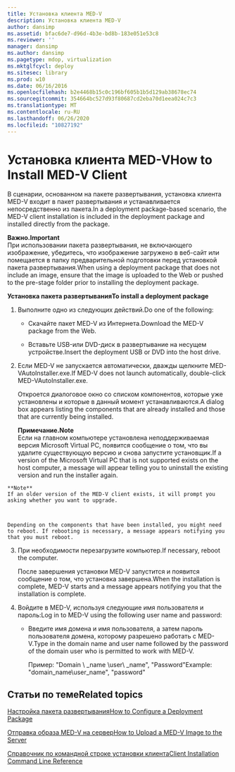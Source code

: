 ```yaml
---
title: Установка клиента MED-V
description: Установка клиента MED-V
author: dansimp
ms.assetid: bfac6de7-d96d-4b3e-bd8b-183e051e53c8
ms.reviewer: ''
manager: dansimp
ms.author: dansimp
ms.pagetype: mdop, virtualization
ms.mktglfcycl: deploy
ms.sitesec: library
ms.prod: w10
ms.date: 06/16/2016
ms.openlocfilehash: b2e4468b15c0c196bf605b1b5d129ab38678ec74
ms.sourcegitcommit: 354664bc527d93f80687cd2eba70d1eea024c7c3
ms.translationtype: MT
ms.contentlocale: ru-RU
ms.lasthandoff: 06/26/2020
ms.locfileid: "10827192"
---
```

# <span data-ttu-id="b552f-103">Установка клиента MED-V</span><span class="sxs-lookup"><span data-stu-id="b552f-103">How to Install MED-V Client</span></span>


<span data-ttu-id="b552f-104">В сценарии, основанном на пакете развертывания, установка клиента MED-V входит в пакет развертывания и устанавливается непосредственно из пакета.</span><span class="sxs-lookup"><span data-stu-id="b552f-104">In a deployment package-based scenario, the MED-V client installation is included in the deployment package and installed directly from the package.</span></span>

**<span data-ttu-id="b552f-105">Важно.</span><span class="sxs-lookup"><span data-stu-id="b552f-105">Important</span></span>**  
<span data-ttu-id="b552f-106">При использовании пакета развертывания, не включающего изображение, убедитесь, что изображение загружено в веб-сайт или помещается в папку предварительной подготовки перед установкой пакета развертывания.</span><span class="sxs-lookup"><span data-stu-id="b552f-106">When using a deployment package that does not include an image, ensure that the image is uploaded to the Web or pushed to the pre-stage folder prior to installing the deployment package.</span></span>



**<span data-ttu-id="b552f-107">Установка пакета развертывания</span><span class="sxs-lookup"><span data-stu-id="b552f-107">To install a deployment package</span></span>**

1.  <span data-ttu-id="b552f-108">Выполните одно из следующих действий.</span><span class="sxs-lookup"><span data-stu-id="b552f-108">Do one of the following:</span></span>

    -   <span data-ttu-id="b552f-109">Скачайте пакет MED-V из Интернета.</span><span class="sxs-lookup"><span data-stu-id="b552f-109">Download the MED-V package from the Web.</span></span>

    -   <span data-ttu-id="b552f-110">Вставьте USB-или DVD-диск в развертывание на несущем устройстве.</span><span class="sxs-lookup"><span data-stu-id="b552f-110">Insert the deployment USB or DVD into the host drive.</span></span>

2.  <span data-ttu-id="b552f-111">Если MED-V не запускается автоматически, дважды щелкните MED-VAutoInstaller.exe.</span><span class="sxs-lookup"><span data-stu-id="b552f-111">If MED-V does not launch automatically, double-click MED-VAutoInstaller.exe.</span></span>

    <span data-ttu-id="b552f-112">Откроется диалоговое окно со списком компонентов, которые уже установлены и которые в данный момент устанавливаются.</span><span class="sxs-lookup"><span data-stu-id="b552f-112">A dialog box appears listing the components that are already installed and those that are currently being installed.</span></span>

    **<span data-ttu-id="b552f-113">Примечание.</span><span class="sxs-lookup"><span data-stu-id="b552f-113">Note</span></span>**  
    <span data-ttu-id="b552f-114">Если на главном компьютере установлена неподдерживаемая версия Microsoft Virtual PC, появится сообщение о том, что вы удалите существующую версию и снова запустите установщик.</span><span class="sxs-lookup"><span data-stu-id="b552f-114">If a version of the Microsoft Virtual PC that is not supported exists on the host computer, a message will appear telling you to uninstall the existing version and run the installer again.</span></span>



~~~
**Note**  
If an older version of the MED-V client exists, it will prompt you asking whether you want to upgrade.



Depending on the components that have been installed, you might need to reboot. If rebooting is necessary, a message appears notifying you that you must reboot.
~~~

3. <span data-ttu-id="b552f-115">При необходимости перезагрузите компьютер.</span><span class="sxs-lookup"><span data-stu-id="b552f-115">If necessary, reboot the computer.</span></span>

   <span data-ttu-id="b552f-116">После завершения установки MED-V запустится и появится сообщение о том, что установка завершена.</span><span class="sxs-lookup"><span data-stu-id="b552f-116">When the installation is complete, MED-V starts and a message appears notifying you that the installation is complete.</span></span>

4. <span data-ttu-id="b552f-117">Войдите в MED-V, используя следующие имя пользователя и пароль:</span><span class="sxs-lookup"><span data-stu-id="b552f-117">Log in to MED-V using the following user name and password:</span></span>

   -   <span data-ttu-id="b552f-118">Введите имя домена и имя пользователя, а затем пароль пользователя домена, которому разрешено работать с MED-V.</span><span class="sxs-lookup"><span data-stu-id="b552f-118">Type in the domain name and user name followed by the password of the domain user who is permitted to work with MED-V.</span></span>

       <span data-ttu-id="b552f-119">Пример: "Domain \ _name \\user\ _name", "Password"</span><span class="sxs-lookup"><span data-stu-id="b552f-119">Example: "domain\_name\\user\_name", "password"</span></span>

## <span data-ttu-id="b552f-120">Статьи по теме</span><span class="sxs-lookup"><span data-stu-id="b552f-120">Related topics</span></span>


[<span data-ttu-id="b552f-121">Настройка пакета развертывания</span><span class="sxs-lookup"><span data-stu-id="b552f-121">How to Configure a Deployment Package</span></span>](how-to-configure-a-deployment-package.md)

[<span data-ttu-id="b552f-122">Отправка образа MED-V на сервер</span><span class="sxs-lookup"><span data-stu-id="b552f-122">How to Upload a MED-V Image to the Server</span></span>](how-to-upload-a-med-v-image-to-the-server.md)

[<span data-ttu-id="b552f-123">Справочник по командной строке установки клиента</span><span class="sxs-lookup"><span data-stu-id="b552f-123">Client Installation Command Line Reference</span></span>](client-installation-command-line-reference.md)









